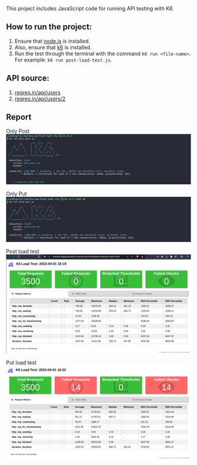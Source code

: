This project includes JavaScript code for running API testing with K6.

## How to run the project:

1. Ensure that [node.js](https://nodejs.org/) is installed.
2. Also, ensure that [k6](https://k6.io/docs/get-started/installation/) is installed.
3. Run the test through the terminal with the command `k6 run <file-name>`. For example: `k6 run post-load-test.js`.

## API source:

1. [reqres.in/api/users](https://reqres.in/api/users)
2. [reqres.in/api/users/2](https://reqres.in/api/users/2)

## Report

Only Post
![Only-Post](/screenshots/only-post.png)

Only Put
![Only-Post](/screenshots/only-put.png)

Post load test
![Only-Post](/screenshots/post-load-test-report.png)

Put load test
![Only-Post](/screenshots/put-load-test-report.png)

